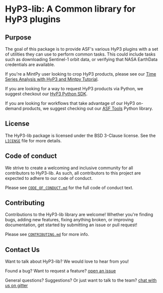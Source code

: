 # HyP3-lib: A Common library for HyP3 plugins

## Purpose
The goal of this package is to provide ASF's various HyP3 plugins with a set of utilities they can use to perform common tasks. This could include tasks such as downloading Sentinel-1 orbit data, or verifying that NASA EarthData credentials are available.

If you're a MintPy user looking to crop HyP3 products, please see our [Time Series Analysis with HyP3 and Mintpy Tutorial](https://hyp3-docs.asf.alaska.edu/tutorials/mintpy).

If you are looking for a way to request HyP3 products via Python, we suggest checkout our [HyP3 Python SDK](https://github.com/ASFHyP3/hyp3-sdk).

If you are looking for workflows that take advantage of our HyP3 on-demand products, we suggest checking out our [ASF Tools](https://github.com/ASFHyP3/asf-tools) Python library.

## License
The HyP3-lib package is licensed under the BSD 3-Clause license. See the [`LICENSE`](LICENSE) file for more details.

## Code of conduct
We strive to create a welcoming and inclusive community for all contributors to HyP3-lib. As such, all contributors to this project are expected to adhere to our code of conduct.

Please see [`CODE_OF_CONDUCT.md`](CODE_OF_CONDUCT.md) for the full code of conduct text.

## Contributing
Contributions to the HyP3-lib library are welcome! Whether you're finding bugs, adding new features, fixing anything broken, or improving documentation, get started by submitting an issue or pull request!

Please see [`CONTRIBUTING.md`](CONTRIBUTING.md) for more info.

## Contact Us
Want to talk about HyP3-lib? We would love to hear from you!

Found a bug? Want to request a feature?
[open an issue](https://github.com/ASFHyP3/hyp3-lib/issues/new)

General questions? Suggestions? Or just want to talk to the team?
[chat with us on gitter](https://gitter.im/ASFHyP3/community)
